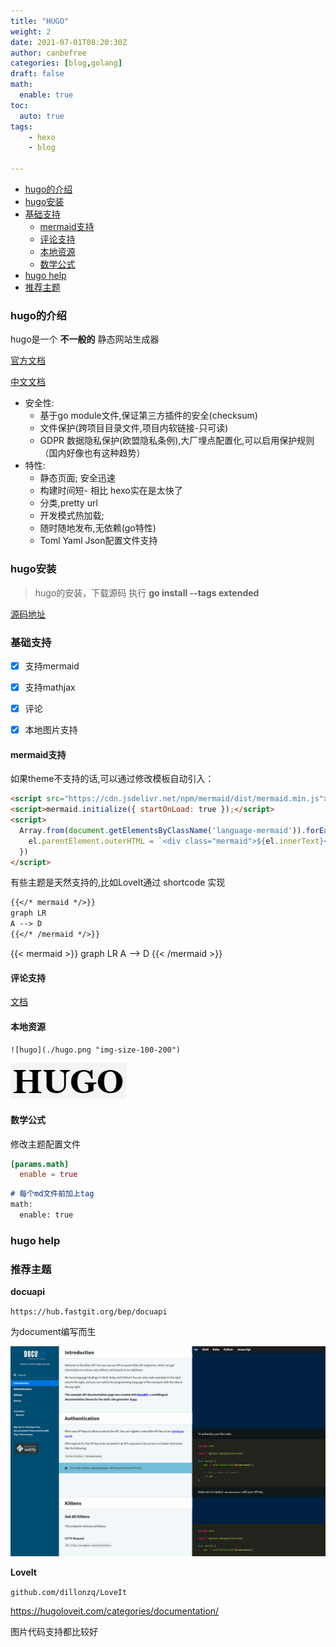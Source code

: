 ```yaml
---
title: "HUGO"
weight: 2
date: 2021-07-01T08:20:30Z
author: canbefree
categories: [blog,golang]
draft: false
math:
  enable: true
toc:
  auto: true
tags:
    - hexo
    - blog

---
```

- [hugo的介绍](#hugo的介绍)
- [hugo安装](#hugo安装)
- [基础支持](#基础支持)
	- [mermaid支持](#mermaid支持)
	- [评论支持](#评论支持)
	- [本地资源](#本地资源)
	- [数学公式](#数学公式)
- [hugo help](#hugo-help)
- [推荐主题](#推荐主题)

### hugo的介绍
hugo是一个 **不一般的** 静态网站生成器

[官方文档](https://gohugo.io/getting-started/)

[中文文档](https://www.gohugo.org/)


- 安全性:
	- 基于go module文件,保证第三方插件的安全(checksum)
	- 文件保护(跨项目目录文件,项目内软链接-只可读)
	- GDPR 数据隐私保护(欧盟隐私条例),大厂埋点配置化,可以启用保护规则 （国内好像也有这种趋势）
- 特性:
	- 静态页面; 安全迅速
	- 构建时间短- 相比 hexo实在是太快了
	- 分类,pretty url
	- 开发模式热加载; 
	- 随时随地发布,无依赖(go特性)
	- Toml Yaml Json配置文件支持

### hugo安装

> hugo的安装，下载源码 执行 **go install --tags extended**  

[源码地址](https://github.com/gohugoio/hugo) 

### 基础支持
- [x] 支持mermaid
- [x] 支持mathjax
- [x] 评论
- [x] 本地图片支持


#### mermaid支持
如果theme不支持的话,可以通过修改模板自动引入： 
```html
<script src="https://cdn.jsdelivr.net/npm/mermaid/dist/mermaid.min.js"></script>
<script>mermaid.initialize({ startOnLoad: true });</script>
<script>
  Array.from(document.getElementsByClassName('language-mermaid')).forEach(el => {
    el.parentElement.outerHTML = `<div class="mermaid">${el.innerText}</div>`
  })
</script>
```
有些主题是天然支持的,比如LoveIt通过 shortcode 实现
```markdown
{{</* mermaid */>}}
graph LR
A --> D
{{</* /mermaid */>}}
```

{{< mermaid >}}
graph LR
A --> D
{{< /mermaid >}}


#### 评论支持
[文档](https://github.com/apps/utterances)

#### 本地资源
`![hugo](./hugo.png "img-size-100-200")`

![hugo](./hugo.png "img-size-100-200")

#### 数学公式
修改主题配置文件
```toml
[params.math]
  enable = true   
```

```markdown
# 每个md文件前加上tag 
math:
  enable: true
```


### hugo help


### 推荐主题
**docuapi**

`https://hub.fastgit.org/bep/docuapi`

为document编写而生

![docuapi](./docuapi.png)

**LoveIt**

 `github.com/dillonzq/LoveIt`

https://hugoloveit.com/categories/documentation/

图片代码支持都比较好


